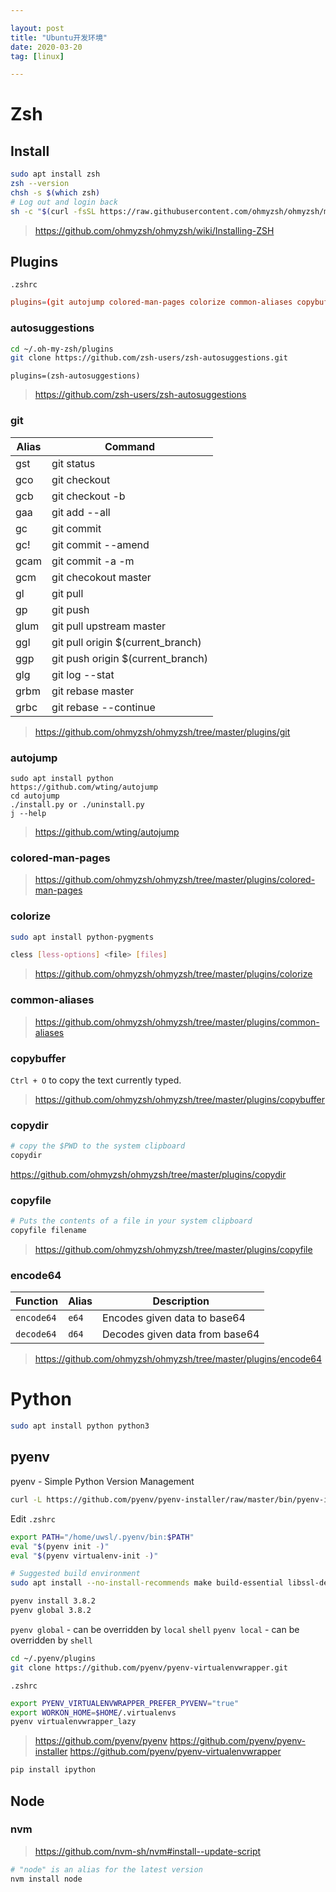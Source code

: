 ```yaml
---

layout: post
title: "Ubuntu开发环境"
date: 2020-03-20
tag: [linux]

---
```


# Zsh

## Install
```bash
sudo apt install zsh
zsh --version
chsh -s $(which zsh)
# Log out and login back
sh -c "$(curl -fsSL https://raw.githubusercontent.com/ohmyzsh/ohmyzsh/master/tools/install.sh)"
```
> <https://github.com/ohmyzsh/ohmyzsh/wiki/Installing-ZSH>

## Plugins
`.zshrc`
```conf
plugins=(git autojump colored-man-pages colorize common-aliases copybuffer copydir copyfile encode64)
```

### autosuggestions

```bash
cd ~/.oh-my-zsh/plugins
git clone https://github.com/zsh-users/zsh-autosuggestions.git
```

```
plugins=(zsh-autosuggestions)
```

> <https://github.com/zsh-users/zsh-autosuggestions>

### git

| Alias | Command |
| --- | --- |
| gst | git status |
| gco	| git checkout |
| gcb | git checkout -b |
| gaa | git add --all |
| gc | git commit |
| gc! | git commit --amend |
| gcam | git commit -a -m |
| gcm | git checokout master |
| gl | git pull |
| gp | git push |
| glum | git pull upstream master |
| ggl | git pull origin $(current_branch) |
| ggp | git push origin $(current_branch) |
| glg | git log --stat |
| grbm | git rebase master |
| grbc	| git rebase --continue |

> <https://github.com/ohmyzsh/ohmyzsh/tree/master/plugins/git>

### autojump 

```
sudo apt install python
https://github.com/wting/autojump
cd autojump
./install.py or ./uninstall.py
j --help
```

> <https://github.com/wting/autojump>

### colored-man-pages
> <https://github.com/ohmyzsh/ohmyzsh/tree/master/plugins/colored-man-pages>

### colorize

```bash
sudo apt install python-pygments
```

```bash
cless [less-options] <file> [files]
```

> <https://github.com/ohmyzsh/ohmyzsh/tree/master/plugins/colorize>

### common-aliases
> <https://github.com/ohmyzsh/ohmyzsh/tree/master/plugins/common-aliases>

### copybuffer
`Ctrl + O`  to copy the text currently typed.
> <https://github.com/ohmyzsh/ohmyzsh/tree/master/plugins/copybuffer>

### copydir

```bash
# copy the $PWD to the system clipboard
copydir
```
https://github.com/ohmyzsh/ohmyzsh/tree/master/plugins/copydir

### copyfile

```bash
# Puts the contents of a file in your system clipboard
copyfile filename
```

> <https://github.com/ohmyzsh/ohmyzsh/tree/master/plugins/copyfile>

### encode64

| Function   | Alias | Description                    |
| ---------- | ----- | ------------------------------ |
| `encode64` | `e64` | Encodes given data to base64   |
| `decode64` | `d64` | Decodes given data from base64 |

> <https://github.com/ohmyzsh/ohmyzsh/tree/master/plugins/encode64>


# Python

```bash
sudo apt install python python3
```

## pyenv
pyenv - Simple Python Version Management

```bash
curl -L https://github.com/pyenv/pyenv-installer/raw/master/bin/pyenv-installer | bash
```

Edit `.zshrc`

```bash
export PATH="/home/uwsl/.pyenv/bin:$PATH"
eval "$(pyenv init -)"
eval "$(pyenv virtualenv-init -)"
```

```bash
# Suggested build environment
sudo apt install --no-install-recommends make build-essential libssl-dev zlib1g-dev libbz2-dev libreadline-dev libsqlite3-dev wget curl llvm libncurses5-dev xz-utils tk-dev libxml2-dev libxmlsec1-dev libffi-dev liblzma-dev

pyenv install 3.8.2
pyenv global 3.8.2
```

`pyenv global` - can be overridden by `local` `shell`
`pyenv local` - can be overridden by `shell`

```bash
cd ~/.pyenv/plugins
git clone https://github.com/pyenv/pyenv-virtualenvwrapper.git
```

`.zshrc`

```bash
export PYENV_VIRTUALENVWRAPPER_PREFER_PYVENV="true"
export WORKON_HOME=$HOME/.virtualenvs
pyenv virtualenvwrapper_lazy
```

> <https://github.com/pyenv/pyenv>
> <https://github.com/pyenv/pyenv-installer>
> <https://github.com/pyenv/pyenv-virtualenvwrapper>

```bash
pip install ipython
```

## Node

### nvm
> https://github.com/nvm-sh/nvm#install--update-script

```bash
# "node" is an alias for the latest version
nvm install node 
```
